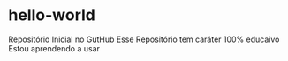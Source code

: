 # hello-world
Repositório Inicial no GutHub
Esse Repositório tem caráter 100% educaivo 
Estou aprendendo a usar
